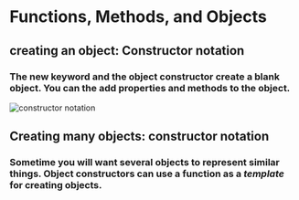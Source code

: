 # Functions, Methods, and Objects
## creating an object: Constructor notation
### The new keyword and the object constructor create a blank object. You can the add properties and methods to the object.
![constructor notation](https://user-images.githubusercontent.com/70091044/93028148-9a81c580-f61a-11ea-87b4-035567098ad4.PNG)
## Creating many objects: constructor notation
### Sometime you will want several objects to represent similar things. Object constructors can use a function as a *template* for creating objects.
